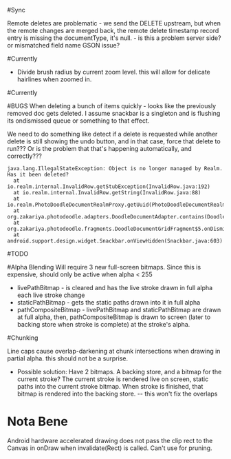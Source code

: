 #Sync

Remote deletes are problematic
	- we send the DELETE upstream, but when the remote changes are merged back, the remote delete timestamp record entry is missing the documentType, it's null.
	    - is this a problem server side? or mismatched field name GSON issue?

#Currently

- Divide brush radius by current zoom level. this will allow for delicate hairlines when zoomed in.

#Currently

#BUGS
When deleting a bunch of items quickly - looks like the previously removed doc gets deleted. I assume snackbar is a singleton and is flushing its ondismissed queue or something to that effect.

We need to do something like detect if a delete is requested while another delete is still showing the undo button, and in that case, force that delete to run??? Or is the problem that that's happening automatically, and correctly???

	java.lang.IllegalStateException: Object is no longer managed by Realm. Has it been deleted?
	  at io.realm.internal.InvalidRow.getStubException(InvalidRow.java:192)
	  at io.realm.internal.InvalidRow.getString(InvalidRow.java:88)
	  at io.realm.PhotoDoodleDocumentRealmProxy.getUuid(PhotoDoodleDocumentRealmProxy.java:74)
	  at org.zakariya.photodoodle.adapters.DoodleDocumentAdapter.contains(DoodleDocumentAdapter.java:356)
	  at org.zakariya.photodoodle.fragments.DoodleDocumentGridFragment$5.onDismissed(DoodleDocumentGridFragment.java:264)
	  at android.support.design.widget.Snackbar.onViewHidden(Snackbar.java:603)

#TODO

#Alpha Blending
Will require 3 new full-screen bitmaps.
Since this is expensive, should only be active when alpha < 255
- livePathBitmap - is cleared and has the live stroke drawn in full alpha each live stroke change
- staticPathBitmap - gets the static paths drawn into it in full alpha
- pathCompositeBitmap - livePathBitmap and staticPathBitmap are drawn at full alpha, then, pathCompositeBitmap is drawn to screen (later to backing store when stroke is complete) at the stroke's alpha.

#Chunking

Line caps cause overlap-darkening at chunk intersections when drawing in partial alpha. this should not be a surprise.
- Possible solution: Have 2 bitmaps. A backing store, and a bitmap for the current stroke? The current stroke is rendered live on screen, static paths into the current stroke bitmap. When stroke is finished, that bitmap is rendered into the backing store.
	-- this won't fix the overlaps

# Nota Bene
Android hardware accelerated drawing does not pass the clip rect to the Canvas in onDraw when invalidate(Rect) is called. Can't use for pruning.
